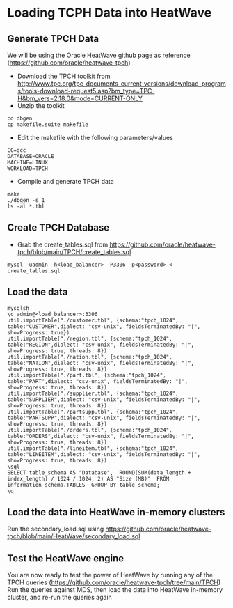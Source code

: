 # Loading TCPH Data into HeatWave

## Generate TPCH Data
We will be using the Oracle HeatWave github page as reference (https://github.com/oracle/heatwave-tpch)

* Download the TPCH toolkit from http://www.tpc.org/tpc_documents_current_versions/download_programs/tools-download-request5.asp?bm_type=TPC-H&bm_vers=2.18.0&mode=CURRENT-ONLY
* Unzip the toolkit 

```
cd dbgen
cp makefile.suite makefile
```

* Edit the makefile with the following parameters/values
```
CC=gcc
DATABASE=ORACLE
MACHINE=LINUX
WORKLOAD=TPCH
```

* Compile and generate TPCH data

```
make
./dbgen -s 1
ls -al *.tbl
```
## Create TPCH Database

* Grab the create_tables.sql from https://github.com/oracle/heatwave-tpch/blob/main/TPCH/create_tables.sql

```
mysql -uadmin -h<load_balancer> -P3306 -p<password> < create_tables.sql
```

## Load the data

```
mysqlsh
\c admin@<load_balancer>:3306
util.importTable("./customer.tbl", {schema:"tpch_1024", table:"CUSTOMER",dialect: "csv-unix", fieldsTerminatedBy: "|", showProgress: true})
util.importTable("./region.tbl", {schema:"tpch_1024", table:"REGION",dialect: "csv-unix", fieldsTerminatedBy: "|", showProgress: true, threads: 8})
util.importTable("./nation.tbl", {schema:"tpch_1024", table:"NATION",dialect: "csv-unix", fieldsTerminatedBy: "|", showProgress: true, threads: 8})
util.importTable("./part.tbl", {schema:"tpch_1024", table:"PART",dialect: "csv-unix", fieldsTerminatedBy: "|", showProgress: true, threads: 8})
util.importTable("./supplier.tbl", {schema:"tpch_1024", table:"SUPPLIER",dialect: "csv-unix", fieldsTerminatedBy: "|", showProgress: true, threads: 8})
util.importTable("./partsupp.tbl", {schema:"tpch_1024", table:"PARTSUPP",dialect: "csv-unix", fieldsTerminatedBy: "|", showProgress: true, threads: 8})
util.importTable("./orders.tbl", {schema:"tpch_1024", table:"ORDERS",dialect: "csv-unix", fieldsTerminatedBy: "|", showProgress: true, threads: 8})
util.importTable("./lineitem.tbl", {schema:"tpch_1024", table:"LINEITEM",dialect: "csv-unix", fieldsTerminatedBy: "|", showProgress: true, threads: 8}) 
\sql
SELECT table_schema AS "Database",  ROUND(SUM(data_length + index_length) / 1024 / 1024, 2) AS "Size (MB)"  FROM information_schema.TABLES  GROUP BY table_schema;
\q
```

##  Load the data into HeatWave in-memory clusters

Run the secondary_load.sql using https://github.com/oracle/heatwave-tpch/blob/main/HeatWave/secondary_load.sql

## Test the HeatWave engine

You are now ready to test the power of HeatWave by running any of the TPCH queries (https://github.com/oracle/heatwave-tpch/tree/main/TPCH)
Run the queries against MDS, then load the data into HeatWave in-memory cluster, and re-run the queries again



